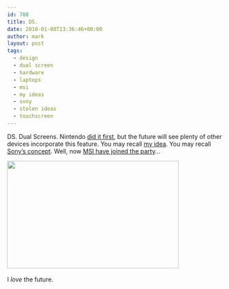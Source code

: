 ```yaml
---
id: 788
title: DS.
date: 2010-01-08T13:36:46+00:00
author: mark
layout: post
tags:
  - design
  - dual screen
  - hardware
  - laptops
  - msi
  - my ideas
  - sony
  - stolen ideas
  - touchscreen
---
```

DS. Dual Screens. Nintendo [did it first](http://www.nintendo.com/ds), but the future will see plenty of other devices incorporate this feature. You may recall [my idea](http://www.sallonoroff.co.uk/blog/2009/08/shiny-new-apple-products/). You may recall [Sony&#8217;s concept](http://www.sallonoroff.co.uk/blog/2009/10/all-panel-laptop/). Well, now [MSI have joined the party](http://www.electricpig.co.uk/2010/01/08/msi-dual-screen-notebook-sighted/)&#8230;

<img class="aligncenter size-full wp-image-789" title="MSI-Dual-Screen" src="/images/fromwp/2010/01/MSI-Dual-Screen.jpg" alt="" width="400" height="250" srcset="/images/fromwp/2010/01/MSI-Dual-Screen.jpg 400w, /images/fromwp/2010/01/MSI-Dual-Screen-300x187.jpg 300w" sizes="(max-width: 400px) 100vw, 400px" />

I _love_ the future.